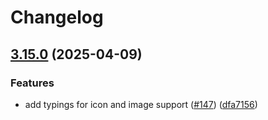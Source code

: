 # Changelog

## [3.15.0](https://github.com/expo/expo-server-sdk-node/compare/v3.14.0...v3.15.0) (2025-04-09)


### Features

* add typings for icon and image support ([#147](https://github.com/expo/expo-server-sdk-node/issues/147)) ([dfa7156](https://github.com/expo/expo-server-sdk-node/commit/dfa7156c7239d43d040698fe15e1a90f98fda187))
